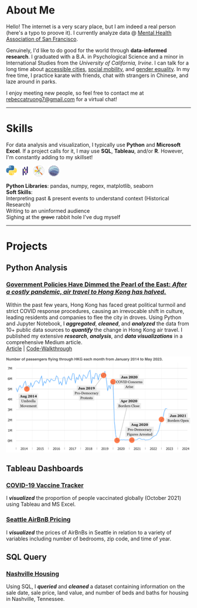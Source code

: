 # About Me
Hello! The internet is a very scary place, but I am indeed a real person (here's a typo to proove it). I currently analyze data @ [Mental Health Association of San Francisco](https://www.mentalhealthsf.org/). 

Genuinely, I'd like to do good for the world through **data-informed research**. I graduated with a B.A. in Psychological Science and a minor in International Studies from the *University of California, Irvine*. I can talk for a long time about [accessible cities](https://www.youtube.com/c/NotJustBikes), [social mobility](https://opportunityinsights.org/), and [gender equality](https://youtu.be/GuWr-v3TOO8?si=RD4CB7WyoVOd1f4O). In my free time, I practice karate with friends, chat with strangers in Chinese, and laze around in parks.  

I enjoy meeting new people, so feel free to contact me at [rebeccatruong7@gmail.com](mailto:rebeccatruong7@gmail.com) for a virtual chat!

---

# Skills
For data analysis and visualization, I typically use **Python** and **Microsoft Excel**. If a project calls for it, I may use **SQL**, **Tableau**, and/or **R**. However, I'm constantly adding to my skillset!   

<img src="/assets/img/python.png" width="30" height="30">&nbsp;&nbsp;
<img src="/assets/img/pandas.png" width="20" height="30">&nbsp;&nbsp;
<img src="/assets/img/matplotlib.png" width="30" height="30">&nbsp;&nbsp;
<img src="/assets/img/seaborn.png" width="30" height="30">   

**Python Libraries**: pandas, numpy, regex, matplotlib, seaborn     
**Soft Skills**:   
   Interpreting past & present events to understand context (Historical Research)   
   Writing to an uninformed audience   
   Sighing at the ~~grave~~ rabbit hole I've dug myself   

---

# Projects 

## Python Analysis 
### [Government Policies Have Dimmed the Pearl of the East:   *After a costly pandemic, air travel to Hong Kong has halved.*](https://medium.com/@rebeccatruong7/government-policies-have-dimmed-the-pearl-of-the-east-bd0f1a855536)
Within the past few years, Hong Kong has faced great political turmoil and strict COVID response procedures, causing an irrevocable shift in culture, leading residents and companies to flee the city in droves. Using Python and Jupyter Notebook, I **_aggregated_**, **_cleaned_**, and **_analyzed_** the data from 10+ public data sources to **_quantify_** the change in Hong Kong air travel. I published my extensive **_research_**, **_analysis_**, and **_data visualizations_** in a comprehensive Medium article.     
[Article](https://medium.com/@rebeccatruong7/government-policies-have-dimmed-the-pearl-of-the-east-bd0f1a855536) | [Code-Walkthrough](https://github.com/rebeccatruong7/Data-Projects/blob/main/HKG%20Code%20Walkthrough.ipynb)   

[![Hong Kong Air Traffic Timeline!](assets/img/hkthumbnail_small.png)](https://medium.com/@rebeccatruong7/government-policies-have-dimmed-the-pearl-of-the-east-bd0f1a855536)

## Tableau Dashboards
### [COVID-19 Vaccine Tracker](https://public.tableau.com/views/COVIDDashboard_16911063239220/GlobalVaccineTracker?:language=en-US&:display_count=n&:origin=viz_share_link) 
I **_visualized_** the proportion of people vaccinated globally (October 2021) using Tableau and MS Excel.

### [Seattle AirBnB Pricing](https://public.tableau.com/views/AirBnBFullProject_16555083090270/Dashboard1?:language=en-US&:display_count=n&:origin=viz_share_link ) 
I **_visualized_** the prices of AirBnBs in Seattle in relation to a variety of variables including number of bedrooms, zip code, and time of year. 
 
## SQL Query
### [Nashville Housing](https://github.com/rebeccatruong7/Data-Projects/blob/main/Nashville%20Housing%20Data%20Cleaning%20Queries.sql) 
Using SQL, I **_queried_** and **_cleaned_** a dataset containing information on the sale date, sale price, land value, and number of beds and baths for housing in Nashville, Tennessee.
